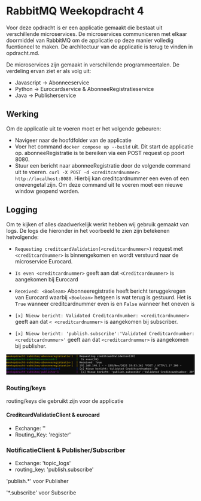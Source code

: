# RabbitMQ Weekopdracht 4

Voor deze opdracht is er een applicatie gemaakt die bestaat uit verschillende microservices. De microservices communiceren met elkaar doormiddel van RabbitMQ om de applicatie op deze manier volledig fucntioneel te maken. De architectuur van de applicatie is terug te vinden in opdracht.md. 

De microservices zijn gemaakt in verschillende programmeertalen. De verdeling ervan ziet er als volg uit:

- Javascript -> Abonneeservice
- Python -> Eurocardservice & AbonneeRegistratieservice
- Java -> Publisherservice

## Werking

Om de applicatie uit te voeren moet er het volgende gebeuren:

* Navigeer naar de hoofdfolder van de applicatie
* Voer het command ```docker compose up --build``` uit. Dit start de applicatie op. abonneeRegistratie is te bereiken via een POST request op poort 8080.
* Stuur een bericht naar abonneeRegistratie door de volgende command uit te voeren. ```curl -X POST -d <creditcardnummer> http://localhost:8080```. Hierbij kan creditcardnummer een even of een onevengetal zijn. Om deze command uit te voeren moet een nieuwe window geopend worden.  
## Logging

Om te kijken of alles daadwerkelijk werkt hebben wij gebruik gemaakt van logs. De logs die hieronder in het voorbeeld te zien zijn betekenen hetvolgende:

* ```Requesting creditcardValidation(<creditcardnummer>)``` request met ```<creditcardnummer>``` is binnengekomen en wordt verstuurd naar de microservice Eurocard.

* ```Is even <creditcardnummer>``` geeft aan dat ```<Creditcardnummer>``` is aangekomen bij Eurocard

* ```Received: <Boolean>``` Abonneeregistratie heeft bericht teruggekregen van Eurocard waarbij  ```<Boolean>``` hetgeen is wat terug is gestuurd. Het is ```True```  wanneer creditcardnummer even is en ```False``` wanneer het oneven is

* ```[x] Nieuw bericht: Validated Creditcardnumber: <creditcardnummer>``` geeft aan dat ```< <creditcardnummer>``` is aangekomen bij subscriber.

* ```[x] Nieuw bericht: 'publish.subscribe':'Validated Creditcardnumber: <creditcardnummer>'``` geeft aan dat  ```<creditcardnummer>``` is aangekomen bij publisher.

![logs](logs.png)


### Routing/keys

routing/keys die gebruikt zijn voor de applicatie

#### CreditcardValidatieClient & eurocard

- Exchange: ''
- Routing_Key: 'register'

### NotificatieClient & Publisher/Subscriber

- Exchange: 'topic_logs'
- routing_key: 'publish.subscribe'

'publish.*' voor Publisher

'*.subscribe' voor Subscribe
